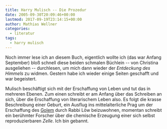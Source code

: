 ```yaml
---
title: Harry Mulisch -- Die Prozedur
date: 2005-09-30T20:09:46+00:00
lastmod: 2017-09-19T23:14:15+00:00
author: Mathias Wellner
categories:
  - literatur
tags:
  - harry mulisch
---
```

Noch immer lese ich an diesem Buch, eigentlich wollte ich (das war Anfang September) bloß schnell diese beiden schmalen Büchlein -- von Christina ausgeliehen -- durchlesen, um mich dann wieder der _Entdeckung des Himmels_ zu widmen. Gestern habe ich wieder einige Seiten geschafft und war begeistert.

Mulisch beschäftigt sich mit der Erschaffung von Leben und tut das in mehreren Ebenen. Zum einen schreibt er am Anfang über das Schreiben an sich, über die Erschaffung von literarischem Leben also. Es folgt die krasse Beschreibung einer Geburt, ein Ausflug ins mittelalterliche Prag um der Erschaffung des [Golem](https://de.wikipedia.org/wiki/Golem) durch Rabbi Löw beizuwohnen, momentan schreibt ein berühmter Forscher über die chemische Erzeugung einer sich selbst reproduzierbaren _Zelle_. Ich bin gebannt.